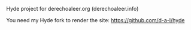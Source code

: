 Hyde project for derechoaleer.org (derechoaleer.info)

You need my Hyde fork to render the site: https://github.com/d-a-l/hyde